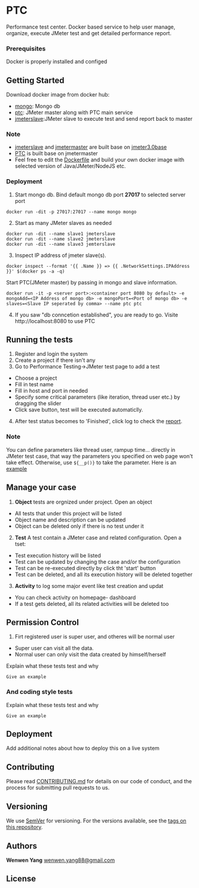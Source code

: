 # PTC 

Performance test center. Docker based service to help user manage, organize, execute JMeter test and get detailed performance report. 

### Prerequisites

Docker is properly installed and configed

## Getting Started

Download docker image from docker hub:
  - [mongo](https://hub.docker.com/_/mongo/): Mongo db
  - [ptc](https://hub.docker.com/r/wankutuzi/ptc/): JMeter master along with PTC main service
  - [jmeterslave](https://hub.docker.com/r/wankutuzi/jmeterslave/):JMeter slave to execute test and send report back to master
  
### Note 
- [jmeterslave](https://hub.docker.com/r/wankutuzi/jmeterslave/) and [jmetermaster](https://hub.docker.com/r/wankutuzi/jmetermaster/) are built base on [jmeter3.0base](https://hub.docker.com/r/wankutuzi/jmeter3.0base/)
- [PTC](https://hub.docker.com/r/wankutuzi/ptc/) is built base on jmetermaster
- Feel free to edit the [Dockerfile](workbench/docker%20file) and build your own docker image with selected version of Java/JMeter/NodeJS etc.

### Deployment
1. Start mongo db. Bind default mongo db port **27017** to selected server port
```
docker run -dit -p 27017:27017 --name mongo mongo
```
2. Start as many JMeter slaves as needed
```
docker run -dit --name slave1 jmeterslave
docker run -dit --name slave2 jmeterslave
docker run -dit --name slave3 jemterslave
```
3. Inspect IP address of jmeter slave(s). 
```
docker inspect --format '{{ .Name }} => {{ .NetworkSettings.IPAddress }}' $(docker ps -a -q)
```
Start PTC(JMeter master) by passing in mongo and slave information. 
```
docker run -it -p <server port>:<container port 8080 by default> -e mongoAdd=<IP Address of mongo db> -e mongoPort=<Port of mongo db> -e slaves=<Slave IP seperated by comma> --name ptc ptc
```
[](workbench/command.png)

4. If you saw "db conncetion established", you are ready to go. Visite http://localhost:8080 to use PTC

## Running the tests

1. Register and login the system
2. Create a project if there isn't any
3. Go to Performance Testing->JMeter test page to add a test
- Choose a project
- Fill in test name
- Fill in host and port in needed
- Specify some critical parameters (like iteration, thread user etc.) by dragging the slider
- Click save button, test will be executed automaticlly.
[](/workbench/test.png)
4. After test status becomes to 'Finished', click log to check the [report](workbench/dashboard/index.html).

### Note
You can define parameters like thread user, rampup time... directly in JMeter test case, that way the parameters you specified on web page won't take effect. Otherwise, use `${__p()}` to take the parameter. Here is an [example](/)

## Manage your case
1. **Object** tests are orgnized under project. Open an object 
- All tests that under this project will be listed
- Object name and description can be updated
- Object can be deleted only if there is no test under it
2. **Test** A test contain a JMeter case and related configuration. Open a tset:
- Test execution history will be listed
- Test can be updated by changing the case and/or the configuration
- Test can be re-executed directly by click tht 'start' button
- Test can be deleted, and all its execution history will be deleted together
3. **Activity** to log some major event like test creation and updat
- You can check activity on homepage- dashboard
- If a test gets deleted, all its related activities will be deleted too

## Permission Control
1. Firt registered user is super user, and otheres will be normal user
- Super user can visit all the data. 
- Normal user can only visit the data created by himself/herself 


Explain what these tests test and why

```
Give an example
```

### And coding style tests

Explain what these tests test and why

```
Give an example
```

## Deployment

Add additional notes about how to deploy this on a live system

## Contributing

Please read [CONTRIBUTING.md](https://gist.github.com/PurpleBooth/b24679402957c63ec426) for details on our code of conduct, and the process for submitting pull requests to us.

## Versioning

We use [SemVer](http://semver.org/) for versioning. For the versions available, see the [tags on this repository](https://github.com/your/project/tags). 

## Authors

**Wenwen Yang** wenwen.yang88@gmail.com


## License
